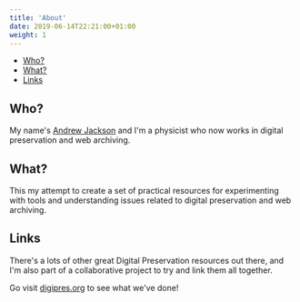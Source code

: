 ```yaml
---
title: 'About'
date: 2019-06-14T22:21:00+01:00
weight: 1
---
```


* [Who?](#who)
* [What?](#what)
* [Links](#links)

## Who?

My name's [Andrew Jackson](http://anjackson.net/) and I'm a physicist who now works in digital preservation and web archiving.

## What?

This my attempt to create a set of practical resources for experimenting with tools and understanding issues related to digital preservation and web archiving.

## Links

There's a lots of other great Digital Preservation resources out there, and I'm also part of a collaborative project to try and link them all together.

Go visit [digipres.org](https://www.digipres.org/) to see what we've done!
